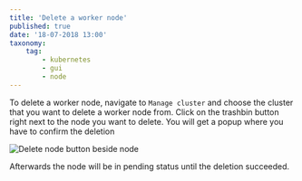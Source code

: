 ```yaml
---
title: 'Delete a worker node'
published: true
date: '18-07-2018 13:00'
taxonomy:
    tag:
        - kubernetes
        - gui
        - node
---
```


To delete a worker node, navigate to `Manage cluster` and choose the cluster that you want to delete a worker node from. Click on the trashbin button right next to the node you want to delete. You will get a popup where you have to confirm the deletion

![Delete node button beside node](image_delete-node_01.png)

Afterwards the node will be in pending status until the deletion succeeded.
